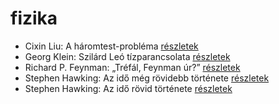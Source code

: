 # fizika

- Cixin Liu: A háromtest-probléma [részletek](_details/%7Bopf.creator%7D.md#id_1451)
- Georg Klein: Szilárd Leó tízparancsolata [részletek](_details/%7Bopf.creator%7D.md#id_981)
- Richard P. Feynman: „Tréfál, Feynman úr?” [részletek](_details/%7Bopf.creator%7D.md#id_820)
- Stephen Hawking: Az idő még rövidebb története [részletek](_details/%7Bopf.creator%7D.md#id_390)
- Stephen Hawking: Az idő rövid története [részletek](_details/%7Bopf.creator%7D.md#id_1166)